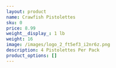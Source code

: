 ```yaml
---
layout: product
name: Crawfish Pistolettes
sku: 0
price: 8.99
weight__display_: 1 lb
weight: 16
image: /images/logo_2_ft5ef3_i2nr6z.png
description: 4﻿ Pistolettes Per Pack
product_options: []
---
```

